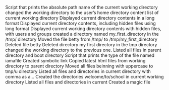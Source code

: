 Script that prints the absolute path name of the current working directory
changed the working directory to the user’s home directory
content list of current working directory
Displayed current directory contents in a long format
Displayed current directory contents, including hidden files using long format
Displayed current working directory contents with hidden files, with users and groups
created a directory named my_first_directory in the /tmp/ directory
Moved the file betty from /tmp/ to /tmp/my_first_directory
Deleted file betty
Deleted directory my first directory in the tmp directory
changed the working directory to the previous one.
Listed all files in parent directory and boot directory
Script that prints the type of the file named iamafile
Created symbolic link
Copied latest html files from working directory to parent directory
Moved all files beinning with uppercase to tmp/u directory
Listed all files and directories in current directory with comma as a…
Created the directories welcome/to/school in current working directory
Listed all files and directories in current
Created a magic file
